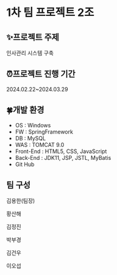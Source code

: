 <h1>1차 팀 프로젝트 2조</h1>
<h2>✨프로젝트 주제</h2>
인사관리 시스템 구축
<h2>⏰프로젝트 진행 기간</h2>
2024.02.22~2024.03.29
<h2>🍀개발 환경</h2>
<ul>
  <li>OS : Windows</li>
  <li>FW : SpringFramework</li>
  <li>DB : MySQL</li>
  <li>WAS : TOMCAT 9.0</li>
  <li>Front-End : HTML5, CSS, JavaScript</li>
  <li>Back-End : JDK11, JSP, JSTL, MyBatis</li>
  <li>Git Hub</li>
</ul>
<h2>팀 구성</h2>

김용한(팀장)

황산해

김정진

박부경

김건우

이오섭
